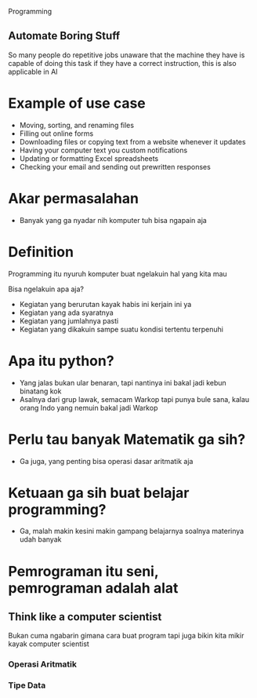 Programming
## Automate Boring Stuff
So many people do repetitive jobs unaware that the machine they have is capable of doing this task if they have a correct instruction, this is also applicable in AI

# Example of use case
* Moving, sorting, and renaming files
* Filling out online forms
* Downloading files or copying text from a website whenever it updates
* Having your computer text you custom notifications
* Updating or formatting Excel spreadsheets
* Checking your email and sending out prewritten responses

# Akar permasalahan
- Banyak yang ga nyadar nih komputer tuh bisa ngapain aja

# Definition
Programming itu nyuruh komputer buat ngelakuin hal yang kita mau

Bisa ngelakuin apa aja?
- Kegiatan yang berurutan kayak habis ini kerjain ini ya
- Kegiatan yang ada syaratnya
- Kegiatan yang jumlahnya pasti
- Kegiatan yang dikakuin sampe suatu kondisi tertentu terpenuhi

# Apa itu python?
- Yang jalas bukan ular benaran, tapi nantinya ini bakal jadi kebun binatang kok
- Asalnya dari grup lawak, semacam Warkop tapi punya bule sana, kalau orang Indo yang nemuin bakal jadi Warkop

# Perlu tau banyak Matematik ga sih?
- Ga juga, yang penting bisa operasi dasar aritmatik aja

# Ketuaan ga sih buat belajar programming?
- Ga, malah makin kesini makin gampang belajarnya soalnya materinya udah banyak

# Pemrograman itu seni, pemrograman adalah alat

## Think like a computer scientist
Bukan cuma ngabarin gimana cara buat program tapi juga bikin kita mikir kayak computer scientist

### Operasi Aritmatik
### Tipe Data
